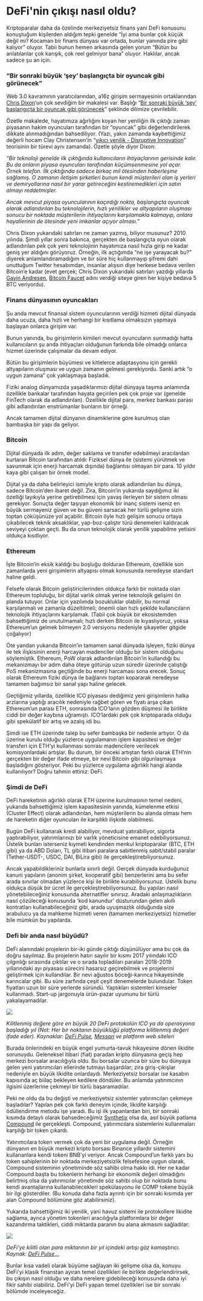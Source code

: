# DeFi'nin çıkışı nasıl oldu?

Kriptoparalar daha da özelinde merkeziyetsiz finans yani DeFi konusunu konuştuğum kişilerden aldığım tepki genelde “İyi ama bunlar çok küçük değil mi? Kocaman bir finans dünyası var ortada, bunlar yanında pire gibi kalıyor” oluyor. Tabii bunun hemen arkasında gelen yorum “Bütün bu anlatılanlar çok karışık, çok reel gelmiyor bana” oluyor. Haklılar, ancak sadece şu an için.

### “Bir sonraki büyük ‘şey’ başlangıçta bir oyuncak gibi görünecek”

Web 3.0 kavramının yaratıcılarından, a16z girişim sermayesinin ortaklarından [Chris Dixon](https://a16z.com/author/chris-dixon/)‘un çok sevdiğim bir makalesi var. Başlığı “[Bir sonraki büyük ‘şey’ başlangıçta bir oyuncak gibi görünecek](https://cdixon.org/2010/01/03/the-next-big-thing-will-start-out-looking-like-a-toy)” şeklinde dilimize çevrilebilir.

Özetle makalede, hayatımıza ağırlığını koyan her yeniliğin ilk çıktığı zaman piyasanın hakim oyuncuları tarafından bir “oyuncak” gibi değerlendirilerek dikkate alınmadığından bahsediliyor. \(Yazı, yakın zamanda kaybettiğimiz değerli hocam Clay Christensen’in “[yıkıcı yenilik - Disruptive Innovation](https://en.wikipedia.org/wiki/Disruptive_innovation)” teorisinin bir türevi aynı zamanda\). Özetle şöyle diyor Dixon:

_“Bir teknoloji genelde ilk çıktığında kullanıcıların ihtiyaçlarının gerisinde kalır. Bu da onların piyasa oyuncuları tarafından küçümsenmesine yol açar. Örnek telefon. İlk çıktığında sadece birkaç mil ötesinden haberleşme sağlamış. O zamanın iletişim şirketleri bunun kendi müşterileri olan iş yerleri ve demiryollarına nasıl bir yarar getireceğini kestiremedikleri için satın almayı reddetmişler._

_Ancak mevcut piyasa oyuncularının kaçırdığı nokta, başlangıçta oyuncak olarak adlandırılan bu teknolojilerin, hızlı yenilikler ve altyapıların oluşması sonucu bir noktada müşterilerin ihtiyaçlarını karşılamakla kalmayıp, onlara hayallerinin de ötesinde yeni imkanlar açıyor olması.”_

Chris Dixon yukarıdaki satırları ne zaman yazmış, biliyor musunuz? 2010 yılında. Şimdi yıllar sonra bakınca, gerçekten de başlangıçta oyun olarak adlandırılan pek çok yeni teknolojinin hayatımıza nasıl hızla girip ne kadar geniş yer aldığını görüyoruz. Örneğin, ilk açtığımda “ne işe yarayacak bu?” diyerek anlamlandıramadığım ve bir süre hiç kullanmayıp şifremi dahi unuttuğum Twitter hesabımdan, insanlar alışsın diye herkese bedava verilen Bitcoin’e kadar \(evet gerçek; Chris Dixon yukarıdaki satırları yazdığı yıllarda [Gavin Andresen](https://en.wikipedia.org/wiki/Gavin_Andresen), [Bitcoin Faucet](https://en.wikipedia.org/wiki/Bitcoin_faucet) adını verdiği siteye giren her kişiye bedava 5 BTC veriyordu\). 

### Finans dünyasının oyuncakları

Şu anda mevcut finansal sistem oyuncularının verdiği hizmeti dijital dünyada daha ucuza, daha hızlı ve herhangi bir kısıtlama olmaksızın yapmaya başlayan onlarca girişim var.

Bunun yanında, bu girişimlerin kimileri mevcut oyuncuların sunmadığı hatta kullanıcıların şu anda ihtiyaçları olduğunun farkında bile olmadığı onlarca hizmet üzerinde çalışmalar da devam ediyor.

Bütün bu girişimlerin büyümesi ve kitlelerce adaptasyonu için gerekli altyapıların oluşması ve uygun zamanın gelmesi gerekiyordu. Sanki artık “o uygun zamana” çok yaklaşmaya başladık.

Fiziki analog dünyamızda yaşadıklarımızı dijital dünyaya taşıma anlamında özellikle bankalar tarafından hayata geçirilen pek çok proje var \(genelde FinTech olarak da adlandırılan\). Özellikle dijital para, merkez bankası parası gibi adlandırılan enstrümanlar bunların bir örneği.

Ancak tamamen dijital dünyanın dinamiklerine göre kurulmuş olan bambaşka bir yapı da geliyor.

### Bitcoin

Dijital dünyada ilk adım, değer saklama ve transfer edebilmeyi aracılardan kurtaran Bitcoin tarafından atıldı: Fiziksel dünya ile \(sistemi yürütmek ve savunmak için enerji harcamak dışında\) bağlantısı olmayan bir para. 10 yıldır kaya gibi çalışan bir örnek model.

Dijital ya da daha belirleyici ismiyle kripto olarak adlandırılan bu dünya, sadece Bitcoin’den ibaret değil. Zira, Bitcoin’in yukarıda saydığımız iki özelliği layıkıyla yerine getirebilmesi için yavaş ilerleyen bir sistem olması gerekiyor. Sonuçta değer taşıyan ekonomik bir inanç sistemi iseniz en büyük sermayeniz güven ve bu güveni sarsacak her türlü gelişme sizin toptan çöküşünüze yol açabilir. Bitcoin öyle hızlı gelişim sonucu ortaya çıkabilecek teknik aksaklıklar, yap-boz-çalıştır türü denemeleri kaldıracak seviyeyi çoktan geçti. Bu da onun teknolojik olarak yenilik yapabilme yetisini oldukça kısıtlıyor.

### Ethereum

İşte Bitcoin’in eksik kaldığı bu boşluğu dolduran Ethereum, özellikle son zamanlarda yeni girişimlerin altyapısı olmak konusunda neredeyse standart haline geldi.

Felsefe olarak Bitcoin geliştiricilerinden oldukça farklı bir noktada olan Ethereum topluluğu, bir dijital varlık olmak yerine teknolojik gelişimi ön planda tutuyor. Onlar için yazılımda bozukluklar olabilir, bu normal karşılanmalı ve zamanla düzeltilmeli; önemli olan hızlı şekilde kullanıcıların teknolojik ihtiyaçlarını karşılamak. \(Tabii çok büyük bir ekosistemden bahsettiğimiz de unutulmamalı; hızlı derken Bitcoin ile kıyaslıyoruz, yoksa Ethereum’un gelmek bilmeyen 2.0 versiyonu nedeniyle şikayetler gitgide çoğalıyor\)

Öte yandan yukarıda Bitcoin’in tamamen sanal dünyada işleyen, fiziki dünya ile tek ilişkisinin enerji harcayan madenciler olduğu bir sistem olduğunu söylemiştik. Ethereum, PoW olarak adlandırılan Bitcoin’in kullandığı bu mekanizmayı bir adım daha öteye götürüp uzun süredir üzerinde çalıştığı PoS mekanizmasına geçtiğinde bu enerji harcaması sona erecek. Sonuç olarak Ethereum fiziki dünya ile bağlarını toptan kopararak neredeyse tamamen bağımsız bir sanal yapı haline gelecek.

Geçtiğimiz yıllarda, özellikle ICO piyasası dediğimiz yeni girişimlerin halka arzlarına yaptığı aracılık nedeniyle rağbet gören ve fiyatı arşa çıkan Ethereum’un parası ETH, sonrasında ICO’ların gözden düşmesi ile birlikte ciddi bir değer kaybına uğramıştı. ICO’lardaki pek çok kriptoparada olduğu gibi spekülatif bir artış ve azalış idi bu.

Şimdi ise ETH üzerinde talep bu sefer bambaşka bir nedenle artıyor. O da üzerine kurulu olduğu yüzlerce uygulamanın işlem kapasitesi ve değer transferi için ETH’yi kullanması sonrası madencilere verilecek komisyonlardaki artışlar. Bu durum, bir önceki artıştan farklı olarak ETH’nin gerçekten bir değer ifade etmeye, bir nevi Bitcoin gibi olgunlaşmaya başladığını gösteriyor. Peki bu yüzlerce uygulama ağırlıklı hangi alanda kullanılıyor? Doğru tahmin ettiniz: DeFi. 

### Şimdi de DeFi <a id="&#x15F;imdi-de-defi"></a>

DeFi hareketinin ağırlıklı olarak ETH üzerine kurulmasının temel nedeni, yukarıda bahsettiğimiz işlem kapasitesinin yanında, kümelenme etkisi \(Cluster Effect\) olarak adlandırılan, hem müşterilerin bu alanda olması hem de hareketin diğer oyuncuları ile karşılıklı ilişkide olabilmesi.

Bugün DeFi kullanarak kredi alabiliyor, mevduat yatırabiliyor, sigorta yaptırabiliyor, yatırımlarınızı bir varlık yöneticisine emanet edebiliyorsunuz. Üstelik bunları isterseniz kıymeti kendinden menkul kriptoparalar \(BTC, ETH gibi\) ya da ABD Doları, TL gibi itibari paralara sabitlenmiş sabit/stabil paralar \(Tether-USDT-, USDC, DAI, BiLira gibi\) ile gerçekleştirebiliyorsunuz.

Ancak yapabildikleriniz bunlarla sınırlı değil. Gerçek dünyada kurduğunuz kanuni yapıların \(anonim şirket, kooperatif gibi\) benzerlerini ama bu sefer arada sınırlar olmadan yüzlerce kişi ile birlikte kurabiliyorsunuz. Üstelik bunu oldukça düşük bir ücret ile gerçekleştirebiliyorsunuz. Bu yapıları nasıl yönetebileceğiniz konusunda alternatifler sınırsız. Aradaki anlaşmazlıkların nasıl çözüleceği konusunda 'kod kanundur' düsturundan gelen akıllı kontratları kullanabileceğiniz gibi, arada uyuşmazlık olduğunda size arabulucu ya da mahkeme hizmeti veren \(tamamen merkeziyetsiz\) hizmetler bile mümkün bu yapılarda.

### Defi bir anda nasıl büyüdü?

DeFi alanındaki projelerin bir-iki günde çıktığı düşünülüyor ama bu çok da doğru sayılmaz. Bu projelerin hatırı sayılır bir kısmı 2017 yılındaki ICO çılgınlığı sırasında çıktılar ve o sırada topladıları paraları 2018-2019 yıllarındaki ayı piyasası sürecini hasarsız geçirebilmek ve projelerini geliştirmek için kullandılar. Bir nevi ağustos böceği-karınca hikayesinde karıncalar gibi. Bu süre zarfında çeşit çeşit denemelerde bulundular. Token fiyatları uzun bir süre yerlerde süründü. Yaptıkları sistemleri kimseler kullanmadı. Start-up jargonuyla ürün-pazar uyumunu bir türlü yakalayamadılar.

![](../.gitbook/assets/ana-defi-protokolleri-kurulus-yillari_v2.jpg)

_Kilitlenmiş değere göre en büyük 20 DeFi protokolün ICO ya da operasyona başladığı yıl \(Not: Her bir noktanın büyüklüğü platforma kilitlenmiş değeri ifade eder\). Kaynaklar:_ [_DeFi Pulse_](https://defipulse.com/)_,_ [_Messari_](https://messari.io/) _ve platform web siteleri_

Burada önlerindeki en büyük engel yumurta-tavuk hikayesine dönen likidite sorunuydu. Geleneksel itibari \(fiat\) paradan kripto dünyasına geçiş hep merkezi borsalar aracılığıyla oldu. Bu borsalar uzunca bir süre bu dünyaya gelen yeni yatırımcıları ellerinde tutmayı başardılar; zira giriş-çıkışlar nedeniyle en büyük likidite onlardaydı. Merkeziyetsiz borsalar ise kasabın kapısında aç biilaç bekleyen kedilere döndüler. Bu anlamda yatırımcının ilgisini üzerlerine çekmeyi bir türlü başaramadılar.

Peki ne oldu da bu değişti ve merkeziyetsiz sistemler yatırımcıları çekmeye başladılar? Yapılan pek çok farklı deneyim içinde, likidite karşılığı ödüllendirme metodu işe yaradı. Bu işi ilk yapanlardan biri, bir sonraki kısımda detaylı olarak bahsedeceğimiz  [Synthetix](https://synthetix.io/) olsa da, asıl büyük patlama [Compound](https://compound.finance/) ile gerçekleşti. Compound, yatırımcılara sistemlerini kullanmaları karşılığı bir token çıkardı.

Yatırımcılara token vermek çok da yeni bir uygulama değil. Örneğin dünyanın en büyük merkezi kripto borsası Binance yıllardır sistemini kullananlara kendi tokeni BNB’yi veriyor. Ancak Compound’un farklı yanı bu token sahiplerinin bir noktada merkeziyetsizlik felsefesine uygun olarak, Compound sisteminin yönetiminde söz sahibi olma hakkı idi. Her ne kadar Compound başta bu tokenlerin herhangi bir ekonomik değeri olmadığını belirtmiş olsa da yatırımcılar yönetimde söz sahibi olup bir noktada bunu kendi avantajlarına kullanabilecekleri spekülasyonu ile COMP tokene büyük bir ilgi gösterdiler. \(Bu konuda daha fazla ayrıntı için bir sonraki kısımda yer alan Compound bölümüne göz atabilirsiniz\). 

Yukarıda bahsettiğimiz iki yenilik, yani havuz sistemi ile protokollere likidite sağlama, ayrıca yönetim tokenleri aracılığıyla platformlara bir değer kazandırma taktikleri, ciddi miktarda paranın bu alana akmasını sağladılar: 

![](../.gitbook/assets/defi_pulse_210530.png)

_DeFi'ye kilitli olan para miktarının bir yıl içindeki artışı göz kamaştırıcı. Kaynak:_ [_DeFi Pulse_](https://defipulse.com/)\_\_

Bunlar kısa vadeli olarak büyüme sağlayan iki gelişme olsa da, konuyu DeFi'yi klasik finanstan ayıran temel özellikleri ile birlikte değerlendirirsek, bu çıkışın nasıl olduğu ve daha nerelere gidebileceği konusunda daha iyi fikir sahibi olabiliriz. DeFi'yi DeFi yapan temel özellikleri ise bir sonraki bölümde inceleyeceğiz. 

